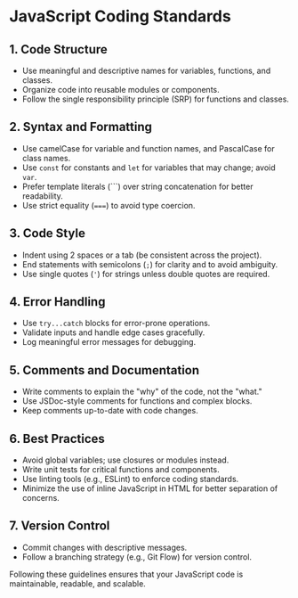 # JavaScript Coding Standards

## 1. **Code Structure**
- Use meaningful and descriptive names for variables, functions, and classes.
- Organize code into reusable modules or components.
- Follow the single responsibility principle (SRP) for functions and classes.

## 2. **Syntax and Formatting**
- Use camelCase for variable and function names, and PascalCase for class names.
- Use `const` for constants and `let` for variables that may change; avoid `var`.
- Prefer template literals (`\``) over string concatenation for better readability.
- Use strict equality (`===`) to avoid type coercion.

## 3. **Code Style**
- Indent using 2 spaces or a tab (be consistent across the project).
- End statements with semicolons (`;`) for clarity and to avoid ambiguity.
- Use single quotes (`'`) for strings unless double quotes are required.

## 4. **Error Handling**
- Use `try...catch` blocks for error-prone operations.
- Validate inputs and handle edge cases gracefully.
- Log meaningful error messages for debugging.

## 5. **Comments and Documentation**
- Write comments to explain the "why" of the code, not the "what."
- Use JSDoc-style comments for functions and complex blocks.
- Keep comments up-to-date with code changes.

## 6. **Best Practices**
- Avoid global variables; use closures or modules instead.
- Write unit tests for critical functions and components.
- Use linting tools (e.g., ESLint) to enforce coding standards.
- Minimize the use of inline JavaScript in HTML for better separation of concerns.

## 7. **Version Control**
- Commit changes with descriptive messages.
- Follow a branching strategy (e.g., Git Flow) for version control.

Following these guidelines ensures that your JavaScript code is maintainable, readable, and scalable.
